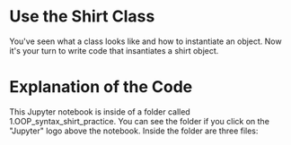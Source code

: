 
# Use the Shirt Class

You've seen what a class looks like and how to instantiate an object. Now it's your turn to write code that insantiates a shirt object.

# Explanation of the Code
This Jupyter notebook is inside of a folder called 1.OOP_syntax_shirt_practice. You can see the folder if you click on the "Jupyter" logo above the notebook. Inside the folder are three files:


